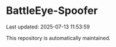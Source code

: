 # BattleEye-Spoofer

Last updated: 2025-07-13 11:53:59

This repository is automatically maintained.
